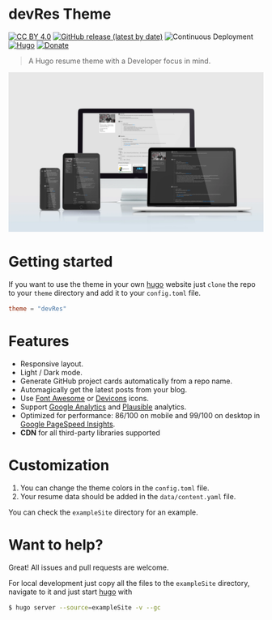 # devRes Theme

[![CC BY 4.0](https://img.shields.io/badge/License-CC%20BY%204.0-orange.svg)](http://creativecommons.org/licenses/by/4.0/) [![GitHub release (latest by date)](https://img.shields.io/github/v/release/nirgn975/devRes)](https://github.com/nirgn975/devRes/releases) ![Continuous Deployment](https://github.com/nirgn975/devRes/workflows/Continuous%20Deployment/badge.svg?branch=main) [![Hugo](https://img.shields.io/badge/Hugo-%5E0.41.0-ff4088?logo=hugo)](https://gohugo.io/) [![Donate](https://img.shields.io/badge/PayPal-Donate-lightgrey.svg)](https://www.paypal.me/nirgn/2)

> A Hugo resume theme with a Developer focus in mind.

![Screenshot](images/screenshot.webp)

# Getting started

If you want to use the theme in your own [hugo](https://gohugo.io) website just `clone` the repo to your `theme` directory and add it to your `config.toml` file.

```toml
theme = "devRes"
```

# Features

- Responsive layout.
- Light / Dark mode.
- Generate GitHub project cards automatically from a repo name.
- Automagically get the latest posts from your blog.
- Use [Font Awesome](https://fontawesome.com) or [Devicons](https://devicon.dev) icons.
- Support [Google Analytics](https://analytics.google.com/analytics) and [Plausible](https://plausible.io) analytics.
- Optimized for performance: 86/100 on mobile and 99/100 on desktop in [Google PageSpeed Insights](https://developers.google.com/speed/pagespeed/insights).
- **CDN** for all third-party libraries supported

# Customization

1. You can change the theme colors in the `config.toml` file.
2. Your resume data should be added in the `data/content.yaml` file.

You can check the `exampleSite` directory for an example.

# Want to help?

Great! All issues and pull requests are welcome.

For local development just copy all the files to the `exampleSite` directory, navigate to it and just start [hugo](https://gohugo.io) with

```bash
$ hugo server --source=exampleSite -v --gc
```
